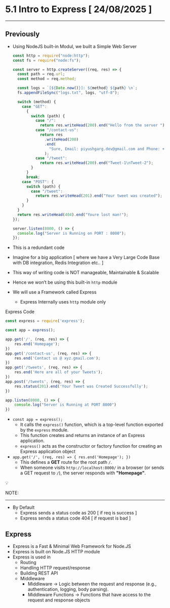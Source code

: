 # 5.1 Intro to Express [ 24/08/2025 ]

---

## Previously

- Using NodeJS built-in Modul, we built a Simple Web Server
    
    ```jsx
    const http = require("node:http");
    const fs = require("node:fs");
    
    const server = http.createServer((req, res) => {
      const path = req.url;
      const method = req.method;
    
      const logs = `[${Date.now()}]: ${method} ${path} \n`;
      fs.appendFileSync("logs.txt", logs, "utf-8");
    
      switch (method) {
        case "GET":
          {
            switch (path) {
              case "/":
                return res.writeHead(200).end("Hello from the server ");
              case "/contact-us":
                return res
                  .writeHead(200)
                  .end(
                    "Sure, Email: piyushgarg.dev@gmail.com and Phone: +91 99999 99999"
                  );
              case "/tweet":
                return res.writeHead(200).end("Tweet-1\nTweet-2");
            }
          }
          break;
        case "POST": {
          switch (path) {
            case "/tweet":
              return res.writeHead(201).end("Your tweet was created");
          }
        }
      }
      return res.writeHead(404).end("Youre lost man!");
    });
    
    server.listen(8000, () => {
      console.log("Server is Running on PORT : 8000");
    });
    ```
    
- This is a redundant code
- Imagine for a big application [ where we have a Very Large Code Base with DB integration, Redis Integration etc.. ]
- This way of writing code is NOT manageable, Maintainable & Scalable
- Hence we won’t be using this built-in `http` module
- We will use a Framework called Express
    - Express Internally uses `http` module only

Express Code

```jsx
const express = require('express');

const app = express();

app.get('/', (req, res) => {
    res.end('Homepage');
})
app.get('/contact-us', (req, res) => {
    res.end('Contact us @ xyz.gmail.com');
})
app.get('/tweets', (req, res) => {
    res.end('Here are all of your Tweets');
})
app.post('/tweets', (req, res) => {
    res.status(201).end('Your Tweet was Created Successfully');
})

app.listen(8000, () => {
    console.log("Server is Running at PORT 8000")
})
```

- `const app = express();`
    - It calls the `express()` function, which is a top-level function exported by the `express` module.
    - This function creates and returns an instance of an Express application.
    - `express()` acts as the constructor or factory function for creating an Express application object
- `app.get('/', (req, res) => { res.end('Homepage'); })`
    - This defines a **GET** route for the root path `/`.
    - When someone visits `http://localhost:8000/` in a browser (or sends a GET request to `/`), the server responds with **"Homepage"**.

<aside>
💡

NOTE:

---

- By Default
    - Express sends a status code as 200 [ if req is success ]
    - Express sends a status code 404 [ if request is bad ]
</aside>

## Express

- Express is a Fast & Minimal Web Framework for Node.JS
- Express is built on Node.JS HTTP module
- Express is used in
    - Routing
    - Handling HTTP request/response
    - Building REST API
    - Middleware
        - Middleware → Logic between the request and response (e.g., authentication, logging, body parsing).
        - Middleware Functions → Functions that have access to the request and response objects
